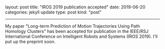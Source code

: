 layout: post
title:  "IROS 2019 publication accepted"
date:   2019-06-20
categories: jekyll update
type: post
kind: "post"

---

My paper "Long-term Prediction of Motion Trajectories Using Path Homology Clusters" has been accepted for publication in the IEEE/RSJ International Conference on Intelligent Robots and Systems (IROS 2019). I'll put up the preprint soon.
